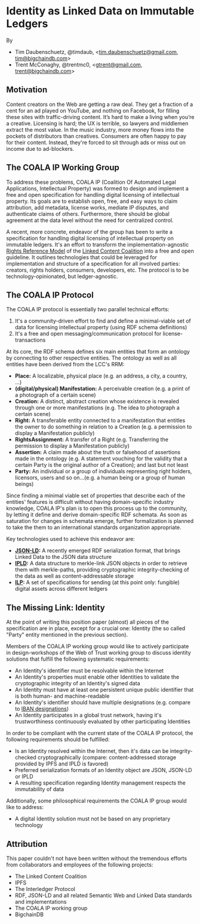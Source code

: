 # Identity as Linked Data on Immutable Ledgers

By

- Tim Daubenschuetz, @timdaub, \<tim.daubenschuetz@gmail.com, tim@bigchaindb.com\>
- Trent McConaghy, @trentmc0, \<gtrent@gmail.com, trent@bigchaindb.com\>


## Motivation

Content creators on the Web are getting a raw deal. They get a fraction of a cent for an ad played on YouTube, and nothing on Facebook, for filling these sites with traffic-driving content. It’s hard to make a living when you’re
a creative. Licensing is hard; the UX is terrible, so lawyers and middlemen extract the most value. In the music
industry, more money flows into the pockets of distributors than creatives. Consumers are often happy to pay for their
content. Instead, they're forced to sit through ads or miss out on income due to ad-blockers.


## The COALA IP Working Group

To address these problems, COALA IP (Coalition Of Automated Legal Applications, Intellectual Property) was
formed to design and implement a free and open specification for handling digital licensing of intellectual property. Its
goals are to establish open, free, and easy ways to claim attribution, add metadata, license works, mediate IP disputes,
and authenticate claims of others. Furthermore, there should be global agreement at the data level without the need for centralized
control.

A recent, more concrete, endeavor of the group has been to write a specification for handling digital licensing of
intellectual property on immutable ledgers. It's an effort to transform the implementation-agnostic [Rights Reference Model](http://doi.org/10.1000/284)
of the [Linked Content Coalition](http://www.linkedcontentcoalition.org/index.php) into a free and open guideline. It
outlines technologies that could be leveraged for implementation and structure of a specification for all involved parties: creators, rights holders, consumers, developers, etc. The protocol is to be technology-opinionated, but ledger-agnostic.


## The COALA IP Protocol

The COALA IP protocol is essentially two parallel technical efforts:

1. It's a community-driven effort to find and define a minimal-viable set of data for licensing intellectual property
   (using RDF schema definitions)
2. It's a free and open messaging/communication protocol for license-transactions


At its core, the RDF schema defines six main entities that form an ontology by connecting to other respective entities. The
ontology as well as all entities have been derived from the LCC's RRM:

- **Place:** A localizable, physical place (e.g. an address, a city, a country, ...)
- **(digital/physical) Manifestation:** A perceivable creation (e.g. a print of a photograph of a certain scene)
- **Creation:** A distinct, abstract creation whose existence is revealed through one or more manifestations (e.g. The idea
  to photograph a certain scene)
- **Right:** A transferable entity connected to a manifestation that entitles the owner to do something in relation
  to a Creation (e.g. a permission to display a Manifestation publicly)
- **RightsAssignment:** A transfer of a Right (e.g. Transferring the permission to display a Manifestation publicly)
- **Assertion:** A claim made about the truth or falsehood of assertions made in the ontology (e.g. A statement vouching
  for the validity that a certain Party is the original author of a Creation); and last but not least
- **Party:** An individual or a group of individuals representing right holders, licensors, users and so on...(e.g. a human being
  or a group of human beings)


Since finding a minimal viable set of properties that describe each of the entities' features is difficult without having
domain-specific industry knowledge, COALA IP's plan is to open this process up to the community, by letting it define
and derive domain-specific RDF schemata. As soon as saturation for changes in schemata emerge, further formalization is planned
to take the them to an international standards organization appropriate.

Key technologies used to achieve this endeavor are:


- **[JSON-LD](https://www.w3.org/TR/json-ld/):** A recently emerged RDF serialization format, that brings Linked Data to the
  JSON data structure
- **[IPLD](https://github.com/ipfs/specs/tree/master/ipld):** A data structure to merkle-link JSON objects in order to
  retrieve them with merkle-paths, providing cryptographic integrity-checking of the data as well as content-addressable
  storage
- **[ILP](https://github.com/interledger/rfcs):** A set of specifications for sending (at this point only: fungible) digital
  assets across different ledgers


## The Missing Link: Identity

At the point of writing this position paper (almost) all pieces of the specification are in place, except for a crucial one:
Identity (the so called "Party" entity mentioned in the previous section).

Members of the COALA IP working group would like to actively participate in design-workshops of the Web of Trust working
group to discuss identity solutions that fulfill the following systematic requirements:

- An Identity's identifier must be resolvable within the Internet
- An Identity's properties must enable other Identities to validate the cryptographic integrity of an Identity's signed data
- An Identity must have at least one persistent unique public identifier that is both human- and machine-readable
- An Identity's identifier should have multiple designations (e.g. compare to [IBAN designations](http://www.isbn.org/about_isbn_standard))
- An Identity participates in a global trust network, having it's trustworthiness continuously evaluated by other
  participating Identities


In order to be compliant with the current state of the COALA IP protocol, the following requirements should be fulfilled:

- Is an Identity resolved within the Internet, then it's data can be integrity-checked cryptographically (compare: content-addressed
  storage provided by IPFS and IPLD is favored)
- Preferred serialization formats of an Identity object are JSON, JSON-LD or IPLD
- A resulting specification regarding Identity management respects the immutability of data


Additionally, some philosophical requirements the COALA IP group would like to address:

- A digital Identity solution must not be based on any proprietary technology


## Attribution

This paper couldn't not have been written without the tremendous efforts from collaborators and employees of the following projects:

- The Linked Content Coalition
- IPFS
- The Interledger Protocol
- RDF, JSON-LD and all related Semantic Web and Linked Data standards and implementations
- The COALA IP working group
- BigchainDB
